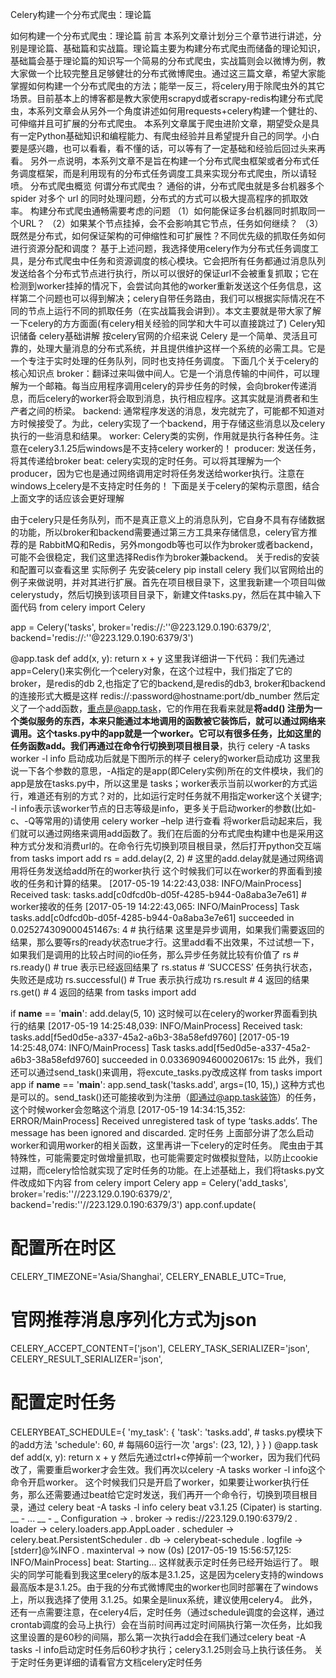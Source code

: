Celery构建一个分布式爬虫：理论篇

如何构建一个分布式爬虫：理论篇
前言
本系列文章计划分三个章节进行讲述，分别是理论篇、基础篇和实战篇。理论篇主要为构建分布式爬虫而储备的理论知识，基础篇会基于理论篇的知识写一个简易的分布式爬虫，实战篇则会以微博为例，教大家做一个比较完整且足够健壮的分布式微博爬虫。通过这三篇文章，希望大家能掌握如何构建一个分布式爬虫的方法；能举一反三，将celery用于除爬虫外的其它场景。目前基本上的博客都是教大家使用scrapyd或者scrapy-redis构建分布式爬虫，本系列文章会从另外一个角度讲述如何用requests+celery构建一个健壮的、可伸缩并且可扩展的分布式爬虫。
本系列文章属于爬虫进阶文章，期望受众是具有一定Python基础知识和编程能力、有爬虫经验并且希望提升自己的同学。小白要是感兴趣，也可以看看，看不懂的话，可以等有了一定基础和经验后回过头来再看。
另外一点说明，本系列文章不是旨在构建一个分布式爬虫框架或者分布式任务调度框架，而是利用现有的分布式任务调度工具来实现分布式爬虫，所以请轻喷。
分布式爬虫概览
何谓分布式爬虫？
通俗的讲，分布式爬虫就是多台机器多个 spider 对多个 url 的同时处理问题，分布式的方式可以极大提高程序的抓取效率。
构建分布式爬虫通畅需要考虑的问题
（1）如何能保证多台机器同时抓取同一个URL？
（2）如果某个节点挂掉，会不会影响其它节点，任务如何继续？
（3）既然是分布式，如何保证架构的可伸缩性和可扩展性？不同优先级的抓取任务如何进行资源分配和调度？
基于上述问题，我选择使用celery作为分布式任务调度工具，是分布式爬虫中任务和资源调度的核心模块。它会把所有任务都通过消息队列发送给各个分布式节点进行执行，所以可以很好的保证url不会被重复抓取；它在检测到worker挂掉的情况下，会尝试向其他的worker重新发送这个任务信息，这样第二个问题也可以得到解决；celery自带任务路由，我们可以根据实际情况在不同的节点上运行不同的抓取任务（在实战篇我会讲到）。本文主要就是带大家了解一下celery的方方面面(有celery相关经验的同学和大牛可以直接跳过了)
Celery知识储备
celery基础讲解
按celery官网的介绍来说
Celery 是一个简单、灵活且可靠的，处理大量消息的分布式系统，并且提供维护这样一个系统的必需工具。它是一个专注于实时处理的任务队列，同时也支持任务调度。
下面几个关于celery的核心知识点
broker：翻译过来叫做中间人。它是一个消息传输的中间件，可以理解为一个邮箱。每当应用程序调用celery的异步任务的时候，会向broker传递消息，而后celery的worker将会取到消息，执行相应程序。这其实就是消费者和生产者之间的桥梁。
backend: 通常程序发送的消息，发完就完了，可能都不知道对方时候接受了。为此，celery实现了一个backend，用于存储这些消息以及celery执行的一些消息和结果。
worker: Celery类的实例，作用就是执行各种任务。注意在celery3.1.25后windows是不支持celery worker的！
producer: 发送任务，将其传递给broker
beat: celery实现的定时任务。可以将其理解为一个producer，因为它也是通过网络调用定时将任务发送给worker执行。注意在windows上celery是不支持定时任务的！
下面是关于celery的架构示意图，结合上面文字的话应该会更好理解

由于celery只是任务队列，而不是真正意义上的消息队列，它自身不具有存储数据的功能，所以broker和backend需要通过第三方工具来存储信息，celery官方推荐的是 RabbitMQ和Redis，另外mongodb等也可以作为broker或者backend，可能不会很稳定，我们这里选择Redis作为broker兼backend。
关于redis的安装和配置可以查看这里
实际例子
先安装celery
pip install celery
我们以官网给出的例子来做说明，并对其进行扩展。首先在项目根目录下，这里我新建一个项目叫做celerystudy，然后切换到该项目目录下，新建文件tasks.py，然后在其中输入下面代码
from celery import Celery

app = Celery('tasks', broker='redis://:''@223.129.0.190:6379/2', backend='redis://:''@223.129.0.190:6379/3')

@app.task
def add(x, y):
return x + y
这里我详细讲一下代码：我们先通过app=Celery()来实例化一个celery对象，在这个过程中，我们指定了它的broker，是redis的db 2,也指定了它的backend,是redis的db3, broker和backend的连接形式大概是这样
redis://:password@hostname:port/db_number
然后定义了一个add函数，重点是@app.task，它的作用在我看来就是**将add()
注册为一个类似服务的东西，本来只能通过本地调用的函数被它装饰后，就可以通过网络来调用。这个tasks.py中的app就是一个worker。它可以有很多任务，比如这里的任务函数add。我们再通过在命令行切换到项目根目录**，执行
celery -A tasks worker -l info
启动成功后就是下图所示的样子
celery的worker启动成功
这里我说一下各个参数的意思，-A指定的是app(即Celery实例)所在的文件模块，我们的app是放在tasks.py中，所以这里是 tasks；worker表示当前以worker的方式运行，难道还有别的方式？对的，比如运行定时任务就不用指定worker这个关键字; -l info表示该worker节点的日志等级是info，更多关于启动worker的参数(比如-c、-Q等常用的)请使用
celery worker –help
进行查看
将worker启动起来后，我们就可以通过网络来调用add函数了。我们在后面的分布式爬虫构建中也是采用这种方式分发和消费url的。在命令行先切换到项目根目录，然后打开python交互端
from tasks import add
rs = add.delay(2, 2) # 这里的add.delay就是通过网络调用将任务发送给add所在的worker执行
这个时候我们可以在worker的界面看到接收的任务和计算的结果。
[2017-05-19 14:22:43,038: INFO/MainProcess] Received task: tasks.add[c0dfcd0b-d05f-4285-b944-0a8aba3e7e61] # worker接收的任务
[2017-05-19 14:22:43,065: INFO/MainProcess] Task tasks.add[c0dfcd0b-d05f-4285-b944-0a8aba3e7e61] succeeded in 0.025274309000451467s: 4 # 执行结果
这里是异步调用，如果我们需要返回的结果，那么要等rs的ready状态true才行。这里add看不出效果，不过试想一下，如果我们是调用的比较占时间的io任务，那么异步任务就比较有价值了
rs #
rs.ready() # true 表示已经返回结果了
rs.status # ‘SUCCESS’ 任务执行状态，失败还是成功
rs.successful() # True 表示执行成功
rs.result # 4 返回的结果
rs.get() # 4 返回的结果
from tasks import add

if __name__ == '__main__':
add.delay(5, 10)
这时候可以在celery的worker界面看到执行的结果
[2017-05-19 14:25:48,039: INFO/MainProcess] Received task: tasks.add[f5ed0d5e-a337-45a2-a6b3-38a58efd9760]
[2017-05-19 14:25:48,074: INFO/MainProcess] Task tasks.add[f5ed0d5e-a337-45a2-a6b3-38a58efd9760] succeeded in 0.03369094600020617s: 15
此外，我们还可以通过send_task()来调用，将excute_tasks.py改成这样
from tasks import app
if __name__ == '__main__':
app.send_task('tasks.add', args=(10, 15),)
这种方式也是可以的。send_task()还可能接收到为注册（即通过@app.task装饰）的任务，这个时候worker会忽略这个消息
[2017-05-19 14:34:15,352: ERROR/MainProcess] Received unregistered task of type ‘tasks.adds’.
The message has been ignored and discarded.
定时任务
上面部分讲了怎么启动worker和调用worker的相关函数，这里再讲一下celery的定时任务。
爬虫由于其特殊性，可能需要定时做增量抓取，也可能需要定时做模拟登陆，以防止cookie过期，而celery恰恰就实现了定时任务的功能。在上述基础上，我们将tasks.py文件改成如下内容
from celery import Celery
app = Celery('add_tasks', broker='redis:''//223.129.0.190:6379/2', backend='redis:''//223.129.0.190:6379/3')
app.conf.update(
# 配置所在时区
CELERY_TIMEZONE='Asia/Shanghai',
CELERY_ENABLE_UTC=True,
# 官网推荐消息序列化方式为json
CELERY_ACCEPT_CONTENT=['json'],
CELERY_TASK_SERIALIZER='json',
CELERY_RESULT_SERIALIZER='json',
# 配置定时任务
CELERYBEAT_SCHEDULE={
'my_task': {
'task': 'tasks.add', # tasks.py模块下的add方法
'schedule': 60, # 每隔60运行一次
'args': (23, 12),
}
}
)
@app.task
def add(x, y):
return x + y
然后先通过ctrl+c停掉前一个worker，因为我们代码改了，需要重启worker才会生效。我们再次以celery -A tasks worker -l info这个命令开启worker。
这个时候我们只是开启了worker，如果要让worker执行任务，那么还需要通过beat给它定时发送，我们再开一个命令行，切换到项目根目录，通过
celery beat -A tasks -l info
celery beat v3.1.25 (Cipater) is starting.
__ - ... __ - _
Configuration ->
. broker -> redis://223.129.0.190:6379/2
. loader -> celery.loaders.app.AppLoader
. scheduler -> celery.beat.PersistentScheduler
. db -> celerybeat-schedule
. logfile -> [stderr]@%INFO
. maxinterval -> now (0s)
[2017-05-19 15:56:57,125: INFO/MainProcess] beat: Starting...
这样就表示定时任务已经开始运行了。
眼尖的同学可能看到我这里celery的版本是3.1.25，这是因为celery支持的windows最高版本是3.1.25。由于我的分布式微博爬虫的worker也同时部署在了windows上，所以我选择了使用 3.1.25。如果全是linux系统，建议使用celery4。
此外，还有一点需要注意，在celery4后，定时任务（通过schedule调度的会这样，通过crontab调度的会马上执行）会在当前时间再过定时间隔执行第一次任务，比如我这里设置的是60秒的间隔，那么第一次执行add会在我们通过celery beat -A tasks -l info启动定时任务后60秒才执行；celery3.1.25则会马上执行该任务。
关于定时任务更详细的请看官方文档celery定时任务